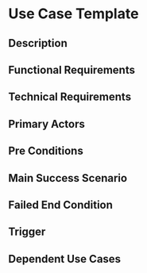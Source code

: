 # Use Case Template

## Description


## Functional Requirements


## Technical Requirements


## Primary Actors


## Pre Conditions


## Main Success Scenario


## Failed End Condition


## Trigger



## Dependent Use Cases
